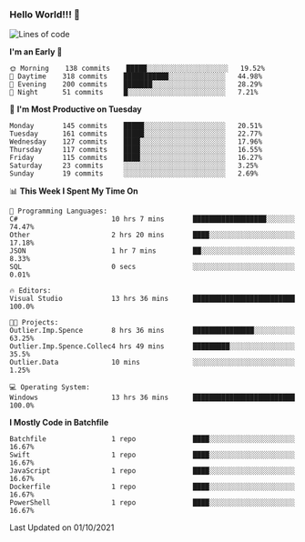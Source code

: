 ### Hello World!!! 👋

<!--
**kekotek/kekotek** is a ✨ _special_ ✨ repository because its `README.md` (this file) appears on your GitHub profile.

Here are some ideas to get you started:

- 🔭 I’m currently working on ...
- 🌱 I’m currently learning ...
- 👯 I’m looking to collaborate on ...
- 🤔 I’m looking for help with ...
- 💬 Ask me about ...
- 📫 How to reach me: ...
- 😄 Pronouns: ...
- ⚡ Fun fact: ...
-->

<!--START_SECTION:waka-->
![Lines of code](https://img.shields.io/badge/From%20Hello%20World%20I%27ve%20Written-18753%20lines%20of%20code-blue)

**I'm an Early 🐤** 

```text
🌞 Morning    138 commits    █████░░░░░░░░░░░░░░░░░░░░   19.52% 
🌆 Daytime    318 commits    ███████████░░░░░░░░░░░░░░   44.98% 
🌃 Evening    200 commits    ███████░░░░░░░░░░░░░░░░░░   28.29% 
🌙 Night      51 commits     █░░░░░░░░░░░░░░░░░░░░░░░░   7.21%

```
📅 **I'm Most Productive on Tuesday** 

```text
Monday       145 commits    █████░░░░░░░░░░░░░░░░░░░░   20.51% 
Tuesday      161 commits    █████░░░░░░░░░░░░░░░░░░░░   22.77% 
Wednesday    127 commits    ████░░░░░░░░░░░░░░░░░░░░░   17.96% 
Thursday     117 commits    ████░░░░░░░░░░░░░░░░░░░░░   16.55% 
Friday       115 commits    ████░░░░░░░░░░░░░░░░░░░░░   16.27% 
Saturday     23 commits     ░░░░░░░░░░░░░░░░░░░░░░░░░   3.25% 
Sunday       19 commits     ░░░░░░░░░░░░░░░░░░░░░░░░░   2.69%

```


📊 **This Week I Spent My Time On** 

```text
💬 Programming Languages: 
C#                       10 hrs 7 mins       ██████████████████░░░░░░░   74.47% 
Other                    2 hrs 20 mins       ████░░░░░░░░░░░░░░░░░░░░░   17.18% 
JSON                     1 hr 7 mins         ██░░░░░░░░░░░░░░░░░░░░░░░   8.33% 
SQL                      0 secs              ░░░░░░░░░░░░░░░░░░░░░░░░░   0.01%

🔥 Editors: 
Visual Studio            13 hrs 36 mins      █████████████████████████   100.0%

🐱‍💻 Projects: 
Outlier.Imp.Spence       8 hrs 36 mins       ███████████████░░░░░░░░░░   63.25% 
Outlier.Imp.Spence.Collec4 hrs 49 mins       █████████░░░░░░░░░░░░░░░░   35.5% 
Outlier.Data             10 mins             ░░░░░░░░░░░░░░░░░░░░░░░░░   1.25%

💻 Operating System: 
Windows                  13 hrs 36 mins      █████████████████████████   100.0%

```

**I Mostly Code in Batchfile** 

```text
Batchfile                1 repo              ████░░░░░░░░░░░░░░░░░░░░░   16.67% 
Swift                    1 repo              ████░░░░░░░░░░░░░░░░░░░░░   16.67% 
JavaScript               1 repo              ████░░░░░░░░░░░░░░░░░░░░░   16.67% 
Dockerfile               1 repo              ████░░░░░░░░░░░░░░░░░░░░░   16.67% 
PowerShell               1 repo              ████░░░░░░░░░░░░░░░░░░░░░   16.67%

```



 Last Updated on 01/10/2021
<!--END_SECTION:waka-->
